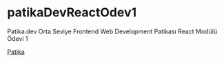 # patikaDevReactOdev1

Patika.dev Orta Seviye Frontend Web Development Patikası React Modülü Ödevi 1

[Patika](https://www.patika.dev)
